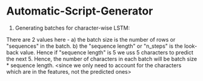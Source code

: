 # Automatic-Script-Generator


1) Generating batches for character-wise LSTM: 

There are 2 values here - 
a) the batch size is the number of rows or "sequences" in the batch.
b) the "sequence length" or "n_steps" is the look-back value. Hence if "sequence length" is 5 we uss 5 characters to predict the next 5. Hence, the number of characters in each batch will be batch size * sequence length. <since we only need to account for the characters which are in the features, not the predicted ones>
